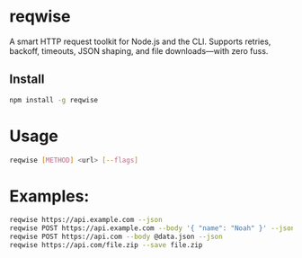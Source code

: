 # reqwise

A smart HTTP request toolkit for Node.js and the CLI. Supports retries, backoff, timeouts, JSON shaping, and file downloads—with zero fuss.

## Install

```bash
npm install -g reqwise
```

# Usage

```bash
reqwise [METHOD] <url> [--flags]
```

# Examples:

```bash
reqwise https://api.example.com --json
reqwise POST https://api.example.com --body '{ "name": "Noah" }' --json
reqwise POST https://api.com --body @data.json --json
reqwise https://api.com/file.zip --save file.zip
```
